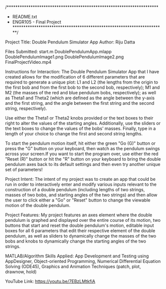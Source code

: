 /**********************************************************************
 *  README.txt                                                   
 *  ENGR105 - Final Project                    
 **********************************************************************/

Project Title: Double Pendulum Simulator App
Author: Riju Datta


Files Submitted:
start.m
DoublePendulumApp.mlapp
DoublePendulumImage1.png
DoublePendulumImage2.png
FinalProjectVideo.mp4


Instructions for Interaction:
The Double Pendulum Simulator App that I have created allows for the modification of 6 different parameters that are required to generate a unique plot: L1 and L2 (the lengths from the origin to the first bob and from the first bob to the second bob, respectively); M1 and M2 (the masses of the red and blue pendulum bobs, respectively); as well as Theta1 and Theta2 (which are defined as the angle between the y-axis and the first string, and the angle between the first string and the second string, respectively). 

Use either the Theta1 or Theta2 knobs provided or the text boxes to their right to alter the values of the starting angles. Additionally, use the sliders or the text boxes to change the values of the bobs' masses. Finally, type in a length of your choice to change the first and second string lengths.

To start the pendulum motion itself, hit either the green "Go (G)" button or press the "G" button on your keyboard, then watch as the pendulum swings across your screen.If you want to start the program over, use either the red "Reset (R)" button or hit the "R" button on your keyboard to bring the double pendulum axes back to its default settings and then even try another unique set of parameters!


Project Intent:
The intent of my project was to create an app that could be run in order to interactively enter and modify various inputs relevant to the construction of a double pendulum (including lengths of two strings, masses of two bobs, and starting angles of the two strings) and then allow the user to click either a "Go" or "Reset" button to change the viewable motion of the double pendulum. 


Project Features: 
My project features an axes element where the double pendulum is graphed and displayed over the entire course of its motion, two buttons that start and reset the double pendulum's motion, editable input boxes for all 6 parameters that edit their respective element of the double pendulum, as well as sliders to dynamically change the masses of the two bobs and knobs to dynamically change the starting angles of the two strings.


MATLAB/Algorithm Skills Applied:
App Development and Testing using AppDesigner, Object-oriented Programming, Numerical Differential Equation Solving (ODE45), Graphics and Animation Techniques (patch, plot, drawnow, hold)


YouTube Link: https://youtu.be/7EBzLMtkfiA
